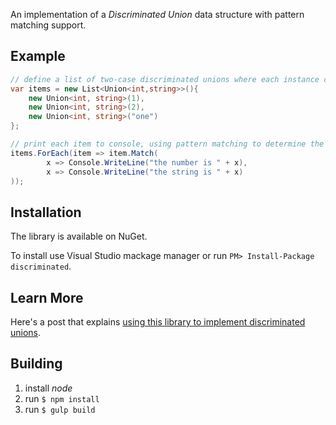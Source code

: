 An implementation of a *Discriminated Union* data structure with pattern matching support.


## Example

```c#
// define a list of two-case discriminated unions where each instance contain either an `int` or a `string`
var items = new List<Union<int,string>>(){
    new Union<int, string>(1),
    new Union<int, string>(2),
    new Union<int, string>("one")
};

// print each item to console, using pattern matching to determine the message
items.ForEach(item => item.Match(
		x => Console.WriteLine("the number is " + x),
		x => Console.WriteLine("the string is " + x)
));
```

## Installation

The library is available on NuGet. 

To install use Visual Studio mackage manager or run `PM> Install-Package discriminated`.

## Learn More 

Here's a post that explains [using this library to implement discriminated unions](http://astreltsov.com/software-development/discriminated-unions-in-c-sharp-dot-net.html).

## Building

1. install *node*
2. run `$ npm install`
3. run `$ gulp build`

